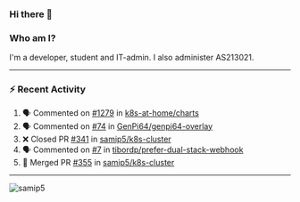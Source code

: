 ### Hi there 👋

### Who am I?
I'm a developer, student and IT-admin. I also administer AS213021.

---
### :zap: Recent Activity
<!--START_SECTION:activity-->
1. 🗣 Commented on [#1279](https://github.com/k8s-at-home/charts/issues/1279) in [k8s-at-home/charts](https://github.com/k8s-at-home/charts)
2. 🗣 Commented on [#74](https://github.com/GenPi64/genpi64-overlay/issues/74) in [GenPi64/genpi64-overlay](https://github.com/GenPi64/genpi64-overlay)
3. ❌ Closed PR [#341](https://github.com/samip5/k8s-cluster/pull/341) in [samip5/k8s-cluster](https://github.com/samip5/k8s-cluster)
4. 🗣 Commented on [#7](https://github.com/tibordp/prefer-dual-stack-webhook/issues/7) in [tibordp/prefer-dual-stack-webhook](https://github.com/tibordp/prefer-dual-stack-webhook)
5. 🎉 Merged PR [#355](https://github.com/samip5/k8s-cluster/pull/355) in [samip5/k8s-cluster](https://github.com/samip5/k8s-cluster)
<!--END_SECTION:activity-->
---

<img align="center" src="https://github-readme-stats.vercel.app/api?username=samip5&show_icons=true" alt="samip5" />
